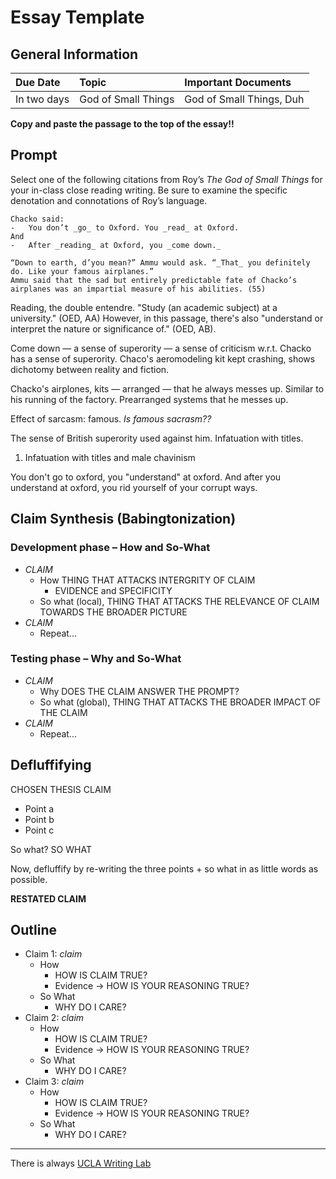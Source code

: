# Essay Template
## General Information
| Due Date | Topic | Important Documents |
| :-- | :-- | :-- |
| In two days | God of Small Things | God of Small Things, Duh |

**Copy and paste the passage to the top of the essay!!**

## Prompt
Select one of the following citations from Roy’s _The God of Small Things_ for your in-class close reading writing. Be sure to examine the specific denotation and connotations of Roy’s language.

```
Chacko said:
-   You don’t _go_ to Oxford. You _read_ at Oxford.
And
-   After _reading_ at Oxford, you _come down._

“Down to earth, d’you mean?” Ammu would ask. “_That_ you definitely do. Like your famous airplanes.”
Ammu said that the sad but entirely predictable fate of Chacko’s airplanes was an impartial measure of his abilities. (55)
```

Reading, the double entendre. "Study (an academic subject) at a university." (OED, AA) However, in this passage, there's also "understand or interpret the nature or significance of." (OED, AB).

Come down — a sense of superority — a sense of criticism w.r.t. Chacko has a sense of superority. Chaco's aeromodeling kit kept crashing, shows dichotomy between reality and fiction. 

Chacko's airplones, kits — arranged — that he always messes up. Similar to his running of the factory. Prearranged systems that he messes up.

Effect of sarcasm: famous. *Is famous sacrasm??*

The sense of British superority used against him. Infatuation with titles.

1. Infatuation with titles and male chavinism

You don't go to oxford, you "understand" at oxford. And after you understand at oxford, you rid yourself of your corrupt ways.


## Claim Synthesis (Babingtonization)
### Development phase – How and So-What
- *CLAIM*
	- How THING THAT ATTACKS INTERGRITY OF CLAIM
		- EVIDENCE and SPECIFICITY
	- So what (local), THING THAT ATTACKS THE RELEVANCE OF CLAIM TOWARDS THE BROADER PICTURE
- *CLAIM*
	- Repeat...
	
### Testing phase – Why and So-What
- *CLAIM*
	- Why DOES THE CLAIM ANSWER THE PROMPT?
	- So what (global), THING THAT ATTACKS THE BROADER IMPACT OF THE CLAIM
- *CLAIM*
	- Repeat...
	
## Defluffifying
CHOSEN THESIS CLAIM

* Point a 
* Point b
* Point c

So what? SO WHAT

Now, defluffify by re-writing the three points + so what in as little words as possible.

**RESTATED CLAIM**

## Outline
- Claim 1: *claim*
	- How
		- HOW IS CLAIM TRUE?
		- Evidence -> HOW IS YOUR REASONING TRUE?
	- So What
		- WHY DO I CARE?
- Claim 2: *claim*
	- How
		- HOW IS CLAIM TRUE?
		- Evidence -> HOW IS YOUR REASONING TRUE?
	- So What
		- WHY DO I CARE?
- Claim 3: *claim*
	- How
		- HOW IS CLAIM TRUE?
		- Evidence -> HOW IS YOUR REASONING TRUE?
	- So What
		- WHY DO I CARE?

***
There is always [UCLA Writing Lab](https://wp.ucla.edu/wp-content/uploads/2016/01/UWC_handouts_What-How-So-What-Thesis-revised-5-4-15-RZ.pdf)